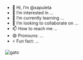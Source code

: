 - 👋 Hi, I’m @xapuleta
- 👀 I’m interested in ...
- 🌱 I’m currently learning ...
- 💞️ I’m looking to collaborate on ...
- 📫 How to reach me ...
- 😄 Pronouns: ...
- ⚡ Fun fact: ...

<!---
xapuleta/xapuleta is a ✨ special ✨ repository because its `README.md` (this file) appears on your GitHub profile.
You can click the Preview link to take a look at your changes.
--->

![gato](https://media1.tenor.com/m/JeYnQwbtnS4AAAAd/cat-cat-meme.gif)
